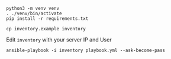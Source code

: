 ```
python3 -m venv venv
. ./venv/bin/activate
pip install -r requirements.txt
```

```
cp inventory.example inventory
```

Edit `inventory` with your server IP and User

```
ansible-playbook -i inventory playbook.yml --ask-become-pass
```